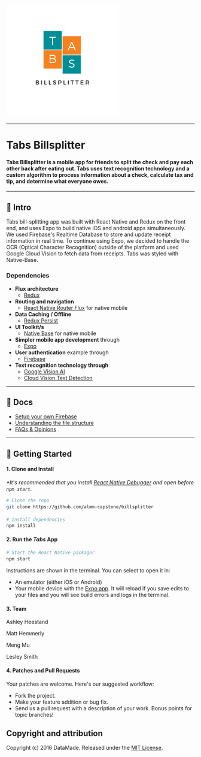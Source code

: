 <img src="/src/images/app-icon.png" alt="Tabs Billsplitter" width="300" />


---

# Tabs Billsplitter

#### Tabs Billsplitter is a mobile app for friends to split the check and pay each other back after eating out. Tabs uses text recognition technology and a custom algorithm to process information about a check, calculate tax and tip, and determine what everyone owes.

---

## 👋 Intro

Tabs bill-splitting app was built with React Native and Redux on the front end, and uses Expo to build native iOS and android apps simultaneously. We used Firebase's Realtime Database to store and update receipt information in real time. To continue using Expo, we decided to handle the OCR (Optical Character Recognition) outside of the platform and used Google Cloud Vision to fetch data from receipts. Tabs was styled with Native-Base.

### Dependencies
- __Flux architecture__
    - [Redux](https://redux.js.org/docs/introduction/)
- __Routing and navigation__
    - [React Native Router Flux](https://github.com/aksonov/react-native-router-flux) for native mobile
- __Data Caching / Offline__
    - [Redux Persist](https://github.com/rt2zz/redux-persist)
- __UI Toolkit/s__
    - [Native Base](https://nativebase.io/) for native mobile
- __Simpler mobile app development__ through
    - [Expo](https://expo.io/)
- __User authentication__ example through
    - [Firebase](https://firebase.google.com/)
- __Text recognition technology through__
    - [Google Vision AI](https://cloud.google.com/vision/)
    - [Cloud Vision Text Detection](https://cloud.google.com/vision/docs/ocr)

---

## 📖 Docs

- [Setup your own Firebase](/docs/firebase.md)
- [Understanding the file structure](/docs/file-structure.md)
- [FAQs & Opinions](/docs/faqs.md)

---

## 🚀 Getting Started

#### 1. Clone and Install

_*It's recommended that you install [React Native Debugger](https://github.com/jhen0409/react-native-debugger/releases) and open before `npm start`._

```bash
# Clone the repo
git clone https://github.com/almm-capstone/billsplitter

# Install dependencies
npm install
```

#### 2. Run the _Tabs_ App

```bash
# Start the React Native packager
npm start
```

Instructions are shown in the terminal. You can select to open it in:

- An emulator (either iOS or Android)
- Your mobile device with the [Expo app](https://expo.io/). It will reload if you save edits to your files and you will see build errors and logs in the terminal.

#### 3. Team

Ashley Heestand  

Matt Hemmerly  

Meng Mu  

Lesley Smith  


#### 4. Patches and Pull Requests

Your patches are welcome. Here's our suggested workflow:
 
* Fork the project.
* Make your feature addition or bug fix.
* Send us a pull request with a description of your work. Bonus points for topic branches!

## Copyright and attribution

Copyright (c) 2016 DataMade. Released under the [MIT License](https://github.com/almm-capstone/billsplitter/blob/master/LICENSE).



